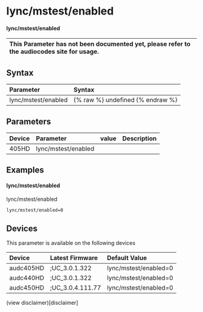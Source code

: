 ﻿---
description: lync/mstest/enabled
search: false
---

# lync/mstest/enabled

#### lync/mstest/enabled


| This Parameter has not been documented yet, please refer to the audiocodes site for usage.  |
| :--- |

## Syntax
| Parameter | Syntax |
| :--- | :--- |
|lync/mstest/enabled | {% raw %} undefined {% endraw %} |

## Parameters
|Device|Parameter|value|Description|
|:---|:---|:---|:---|
| 405HD | lync/mstest/enabled |  |  |

## Examples
#### lync/mstest/enabled

lync/mstest/enabled

```
lync/mstest/enabled=0
```

## Devices
This parameter is available on the following devices

| Device | Latest Firmware | Default Value |
|:---|:---|:---|
| audc405HD | ;UC_3.0.1.322 | lync/mstest/enabled=0 
| audc440HD | ;UC_3.0.1.322 | lync/mstest/enabled=0 
| audc450HD | ;UC_3.0.4.111.77 | lync/mstest/enabled=0 

(view disclaimer)[disclaimer]

